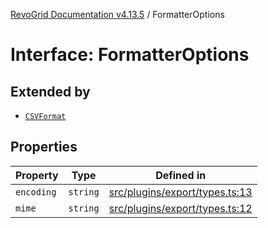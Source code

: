 [RevoGrid Documentation v4.13.5](README.md) / FormatterOptions

# Interface: FormatterOptions

## Extended by

- [`CSVFormat`](Interface.CSVFormat.md)

## Properties

| Property | Type | Defined in |
| ------ | ------ | ------ |
| `encoding` | `string` | [src/plugins/export/types.ts:13](https://github.com/revolist/revogrid/blob/f32590b4b251a55e7610f26e48cd67947bdd6441/src/plugins/export/types.ts#L13) |
| `mime` | `string` | [src/plugins/export/types.ts:12](https://github.com/revolist/revogrid/blob/f32590b4b251a55e7610f26e48cd67947bdd6441/src/plugins/export/types.ts#L12) |
